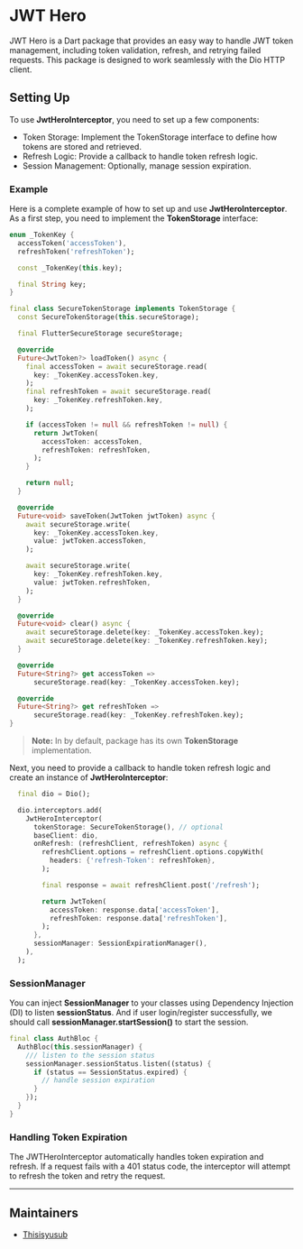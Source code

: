 # JWT Hero

JWT Hero is a Dart package that provides an easy way to handle JWT token management, including token validation, refresh, and retrying failed requests. This package is designed to work seamlessly with the Dio HTTP client.

## Setting Up

To use **JwtHeroInterceptor**, you need to set up a few components:

- Token Storage: Implement the TokenStorage interface to define how tokens are stored and retrieved.
- Refresh Logic: Provide a callback to handle token refresh logic.
- Session Management: Optionally, manage session expiration.

### Example

Here is a complete example of how to set up and use **JwtHeroInterceptor**.
As a first step, you need to implement the **TokenStorage** interface:

```dart
enum _TokenKey {
  accessToken('accessToken'),
  refreshToken('refreshToken');

  const _TokenKey(this.key);

  final String key;
}

final class SecureTokenStorage implements TokenStorage {
  const SecureTokenStorage(this.secureStorage);

  final FlutterSecureStorage secureStorage;

  @override
  Future<JwtToken?> loadToken() async {
    final accessToken = await secureStorage.read(
      key: _TokenKey.accessToken.key,
    );
    final refreshToken = await secureStorage.read(
      key: _TokenKey.refreshToken.key,
    );

    if (accessToken != null && refreshToken != null) {
      return JwtToken(
        accessToken: accessToken,
        refreshToken: refreshToken,
      );
    }

    return null;
  }

  @override
  Future<void> saveToken(JwtToken jwtToken) async {
    await secureStorage.write(
      key: _TokenKey.accessToken.key,
      value: jwtToken.accessToken,
    );

    await secureStorage.write(
      key: _TokenKey.refreshToken.key,
      value: jwtToken.refreshToken,
    );
  }

  @override
  Future<void> clear() async {
    await secureStorage.delete(key: _TokenKey.accessToken.key);
    await secureStorage.delete(key: _TokenKey.refreshToken.key);
  }

  @override
  Future<String?> get accessToken =>
      secureStorage.read(key: _TokenKey.accessToken.key);

  @override
  Future<String?> get refreshToken =>
      secureStorage.read(key: _TokenKey.refreshToken.key);
}
```

> **Note:** In by default, package has its own **TokenStorage** implementation.

Next, you need to provide a callback to handle token refresh logic and
create an instance of **JwtHeroInterceptor**:

```dart
  final dio = Dio();

  dio.interceptors.add(
    JwtHeroInterceptor(
      tokenStorage: SecureTokenStorage(), // optional 
      baseClient: dio,
      onRefresh: (refreshClient, refreshToken) async {
        refreshClient.options = refreshClient.options.copyWith(
          headers: {'refresh-Token': refreshToken},
        );

        final response = await refreshClient.post('/refresh');

        return JwtToken(
          accessToken: response.data['accessToken'],
          refreshToken: response.data['refreshToken'],
        );
      },
      sessionManager: SessionExpirationManager(),
    ),
  );
```

### SessionManager

You can inject **SessionManager** to your classes using Dependency Injection (DI) 
to listen **sessionStatus**. And if user login/register successfully, we should call 
**sessionManager.startSession()** to start the session.

```dart
final class AuthBloc {
  AuthBloc(this.sessionManager) {
    /// listen to the session status
    sessionManager.sessionStatus.listen((status) {
      if (status == SessionStatus.expired) {
        // handle session expiration
      }
    });
  }
}
```

### Handling Token Expiration
The JWTHeroInterceptor automatically handles token expiration and refresh. If a request fails with a 401 status code, the interceptor will attempt to refresh the token and retry the request.

----

## Maintainers

- [Thisisyusub](https://github.com/thisisyusub)